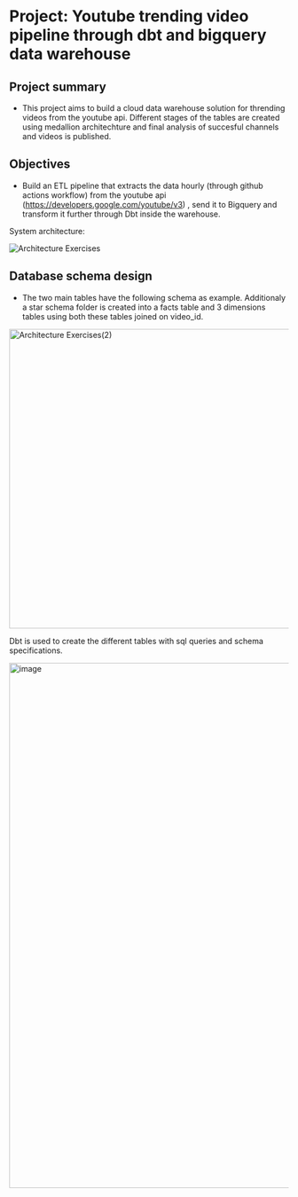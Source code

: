 # Project: Youtube trending video pipeline through dbt and bigquery data warehouse
## Project summary
- This project aims to build a cloud data warehouse solution for thrending videos from the youtube api. Different stages of the tables are created using medallion architechture and final analysis of succesful channels and videos is published.
## Objectives
- Build an ETL pipeline that extracts the data hourly (through github actions workflow) from the youtube api (https://developers.google.com/youtube/v3) , send it to Bigquery and transform it further through Dbt inside the warehouse. 

System architecture:

![Architecture Exercises](https://github.com/user-attachments/assets/0953b6ce-838c-4798-9a21-20d90668f352)

## Database schema design 

- The two main tables have the following schema as example. Additionaly a star schema folder is created into a facts table and 3 dimensions tables using both these tables joined on video_id.

<img width="960" height="540" alt="Architecture Exercises(2)" src="https://github.com/user-attachments/assets/d960dd83-f1ee-4643-977b-e4510284b1ff" />



Dbt is used to create the different tables with sql queries and schema specifications.

<img width="961" height="947" alt="image" src="https://github.com/user-attachments/assets/d85ca339-1650-40a6-bb72-547b349805a1" />
